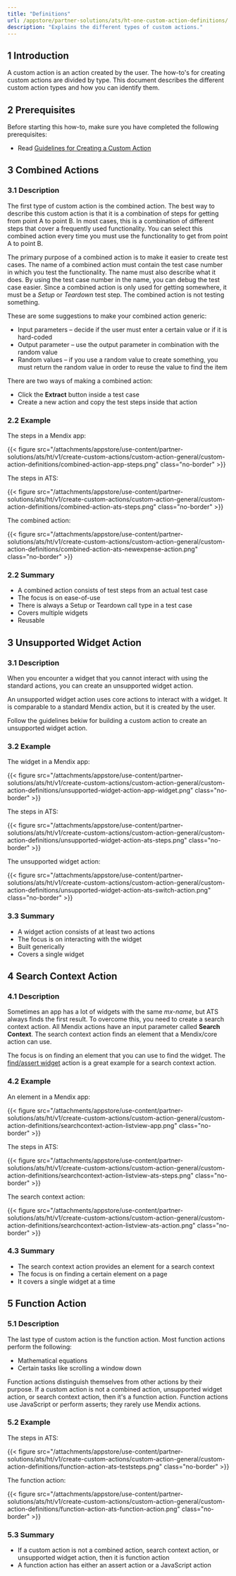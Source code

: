 ```yaml
---
title: "Definitions"
url: /appstore/partner-solutions/ats/ht-one-custom-action-definitions/
description: "Explains the different types of custom actions."
---
```


## 1 Introduction

A custom action is an action created by the user. The how-to's for creating custom actions are divided by type. This document describes the different custom action types and how you can identify them.

## 2 Prerequisites

Before starting this how-to, make sure you have completed the following prerequisites:

* Read [Guidelines for Creating a Custom Action](/appstore/partner-solutions/ats/ht-one-guidelines-custom-action/)

## 3 Combined Actions

### 3.1 Description

The first type of custom action is the combined action. The best way to describe this custom action is that it is a combination of steps for getting from point A to point B. In most cases, this is a combination of different steps that cover a frequently used functionality. You can select this combined action every time you must use the functionality to get from point A to point B.

The primary purpose of a combined action is to make it easier to create test cases. The name of a combined action must contain the test case number in which you test the functionality. The name must also describe what it does. By using the test case number in the name, you can debug the test case easier. Since a combined action is only used for getting somewhere, it must be a *Setup* or *Teardown* test step. The combined action is not testing something.

These are some suggestions to make your combined action generic:

* Input parameters – decide if the user must enter a certain value or if it is hard-coded
* Output parameter – use the output parameter in combination with the random value
* Random values – if you use a random value to create something, you must return the random value in order to reuse the value to find the item

There are two ways of making a combined action:

* Click the **Extract** button inside a test case
* Create a new action and copy the test steps inside that action

### 2.2 Example

The steps in a Mendix app:

{{< figure src="/attachments/appstore/use-content/partner-solutions/ats/ht/v1/create-custom-actions/custom-action-general/custom-action-definitions/combined-action-app-steps.png" class="no-border" >}}

The steps in ATS:

{{< figure src="/attachments/appstore/use-content/partner-solutions/ats/ht/v1/create-custom-actions/custom-action-general/custom-action-definitions/combined-action-ats-steps.png" class="no-border" >}}

The combined action:

{{< figure src="/attachments/appstore/use-content/partner-solutions/ats/ht/v1/create-custom-actions/custom-action-general/custom-action-definitions/combined-action-ats-newexpense-action.png" class="no-border" >}}

### 2.2 Summary

* A combined action consists of test steps from an actual test case
* The focus is on ease-of-use
* There is always a Setup or Teardown call type in a test case
* Covers multiple widgets
* Reusable

## 3 Unsupported Widget Action

### 3.1 Description

When you encounter a widget that you cannot interact with using the standard actions, you can create an unsupported widget action.  

An unsupported widget action uses core actions to interact with a widget. It is comparable to a standard Mendix action, but it is created by the user.

Follow the guidelines bekiw for building a custom action to create an unsupported widget action.

### 3.2 Example

The widget in a Mendix app:

{{< figure src="/attachments/appstore/use-content/partner-solutions/ats/ht/v1/create-custom-actions/custom-action-general/custom-action-definitions/unsupported-widget-action-app-widget.png" class="no-border" >}}

The steps in ATS:

{{< figure src="/attachments/appstore/use-content/partner-solutions/ats/ht/v1/create-custom-actions/custom-action-general/custom-action-definitions/unsupported-widget-action-ats-steps.png" class="no-border" >}}

The unsupported widget action:

{{< figure src="/attachments/appstore/use-content/partner-solutions/ats/ht/v1/create-custom-actions/custom-action-general/custom-action-definitions/unsupported-widget-action-ats-switch-action.png" class="no-border" >}}

### 3.3 Summary

* A widget action consists of at least two actions
* The focus is on interacting with the widget
* Built generically
* Covers a single widget

## 4 Search Context Action

### 4.1 Description

Sometimes an app has a lot of widgets with the same *mx-name*, but ATS always finds the first result. To overcome this, you need to create a search context action. All Mendix actions have an input parameter called **Search Context**. The search context action finds an element that a Mendix/core action can use.

The focus is on finding an element that you can use to find the widget. The [find/assert widget](/appstore/partner-solutions/ats/rg-one-findassert-widget/) action is a great example for a search context action.

### 4.2 Example

An element in a Mendix app:

{{< figure src="/attachments/appstore/use-content/partner-solutions/ats/ht/v1/create-custom-actions/custom-action-general/custom-action-definitions/searchcontext-action-listview-app.png" class="no-border" >}}

The steps in ATS:

{{< figure src="/attachments/appstore/use-content/partner-solutions/ats/ht/v1/create-custom-actions/custom-action-general/custom-action-definitions/searchcontext-action-listview-ats-steps.png" class="no-border" >}}

The search context action:

{{< figure src="/attachments/appstore/use-content/partner-solutions/ats/ht/v1/create-custom-actions/custom-action-general/custom-action-definitions/searchcontext-action-listview-ats-action.png" class="no-border" >}}

### 4.3 Summary

* The search context action provides an element for a search context
* The focus is on finding a certain element on a page
* It covers a single widget at a time

## 5 Function Action

### 5.1 Description

The last type of custom action is the function action. Most function actions perform the following:

* Mathematical equations
* Certain tasks like scrolling a window down

Function actions distinguish themselves from other actions by their purpose. If a custom action is not a combined action, unsupported widget action, or search context action, then it's a function action. Function actions use JavaScript or perform asserts; they rarely use Mendix actions.

### 5.2 Example

The steps in ATS:

{{< figure src="/attachments/appstore/use-content/partner-solutions/ats/ht/v1/create-custom-actions/custom-action-general/custom-action-definitions/function-action-ats-teststeps.png" class="no-border" >}}

The function action:

{{< figure src="/attachments/appstore/use-content/partner-solutions/ats/ht/v1/create-custom-actions/custom-action-general/custom-action-definitions/function-action-ats-function-action.png" class="no-border" >}}

### 5.3 Summary

* If a custom action is not a combined action, search context action, or unsupported widget action, then it is function action
* A function action has either an assert action or a JavaScript action
